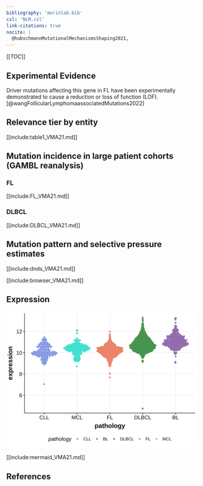 ```yaml
---
bibliography: 'morinlab.bib'
csl: 'NLM.csl'
link-citations: true
nocite: |
  @hubschmannMutationalMechanismsShaping2021, 
---
```

[[_TOC_]]

## Experimental Evidence

Driver mutations affecting this gene in FL have been experimentally demonstrated to cause a reduction or loss of function (LOF).[@wangFollicularLymphomaassociatedMutations2022]

## Relevance tier by entity

[[include:table1_VMA21.md]]

## Mutation incidence in large patient cohorts (GAMBL reanalysis)

### FL
[[include:FL_VMA21.md]]

### DLBCL
[[include:DLBCL_VMA21.md]]

## Mutation pattern and selective pressure estimates

[[include:dnds_VMA21.md]]

[[include:browser_VMA21.md]]

## Expression
![](images/gene_expression/VMA21_by_pathology.svg)
<!-- ORIGIN: hubschmannMutationalMechanismsShaping2021b -->
<!-- FL: hubschmannMutationalMechanismsShaping2021b -->

[[include:mermaid_VMA21.md]]

## References
